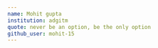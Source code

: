 ```yaml
---
name: Mohit gupta
institution: adgitm
quote: never be an option, be the only option
github_user: mohit-15
---
```

